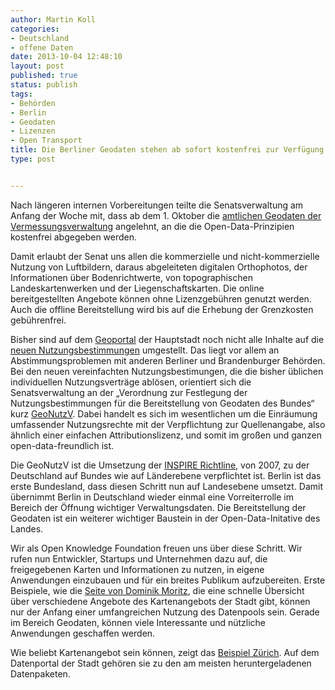 ```yaml
---
author: Martin Koll
categories:
- Deutschland
- offene Daten
date: 2013-10-04 12:48:10
layout: post
published: true
status: publish
tags:
- Behörden
- Berlin
- Geodaten
- Lizenzen
- Open Transport
title: Die Berliner Geodaten stehen ab sofort kostenfrei zur Verfügung
type: post


---
```


Nach längeren internen Vorbereitungen teilte die Senatsverwaltung am Anfang der Woche mit, dass ab dem 1. Oktober die [amtlichen Geodaten der Vermessungsverwaltung](http://www.stadtentwicklung.berlin.de/aktuell/pressebox/archiv_volltext.shtml?arch_1310/nachricht5075.html) angelehnt, an die die Open-Data-Prinzipien kostenfrei abgegeben werden.

Damit erlaubt der Senat uns allen die kommerzielle und nicht-kommerzielle Nutzung von Luftbildern, daraus abgeleiteten digitalen Orthophotos, der Informationen über Bodenrichtwerte, von topographischen Landeskartenwerken und der Liegenschaftskarten. Die online bereitgestellten Angebote können ohne Lizenzgebühren genutzt werden. Auch die offline Bereitstellung wird bis auf die Erhebung der Grenzkosten gebührenfrei.

Bisher sind auf dem [Geoportal](http://www.stadtentwicklung.berlin.de/geoinformation/) der Hauptstadt noch nicht alle Inhalte auf die [neuen Nutzungsbestimmungen](http://www.stadtentwicklung.berlin.de/geoinformation/download/nutzIII.pdf) umgestellt. Das liegt vor allem an Abstimmungsproblemen mit anderen Berliner und Brandenburger Behörden. Bei den neuen vereinfachten Nutzungsbestimungen, die die bisher üblichen individuellen Nutzungsverträge ablösen, orientiert sich die Senatsverwaltung an der „Verordnung zur Festlegung der Nutzungsbestimmungen für die Bereitstellung von Geodaten des Bundes“ kurz [GeoNutzV](http://www.gesetze-im-internet.de/geonutzv/index.html). Dabei handelt es sich im wesentlichen um die Einräumung umfassender Nutzungsrechte mit der Verpflichtung zur Quellenangabe, also ähnlich einer einfachen Attributionslizenz, und somit im großen und ganzen open-data-freundlich ist. 

Die GeoNutzV ist die Umsetzung der [INSPIRE Richtline](http://de.wikipedia.org/wiki/Infrastructure_for_Spatial_Information_in_the_European_Community), von 2007, zu der Deutschland auf Bundes wie auf Länderebene verpflichtet ist. Berlin ist das erste Bundesland, dass diesen Schritt nun auf Landesebene umsetzt. Damit übernimmt Berlin in Deutschland wieder einmal eine Vorreiterrolle im Bereich der Öffnung wichtiger Verwaltungsdaten. Die Bereitstellung der Geodaten ist ein weiterer wichtiger Baustein in der Open-Data-Initative des Landes.

Wir als Open Knowledge Foundation freuen uns über diese Schritt. Wir rufen nun Entwickler, Startups und Unternehmen dazu auf, die freigegebenen Karten und Informationen zu nutzen, in eigene Anwendungen einzubauen und für ein breites Publikum aufzubereiten. Erste Beispiele, wie die [Seite von Dominik Moritz](http://domoritz.de/senstadt-karten/#13/52.4782/13.3868), die eine schnelle Übersicht über verschiedene Angebote des Kartenangebots der Stadt gibt, können nur der Anfang einer umfangreichen Nutzung des Datenpools sein. Gerade im Bereich Geodaten, können viele Interessante und nützliche Anwendungen geschaffen werden.

Wie beliebt Kartenangebot sein können, zeigt das [Beispiel Zürich](http://www.tagesanzeiger.ch/zuerich/stadt/Zuerich--die-Pionierstadt-der-OpenDataBewegung/story/29963093). Auf dem Datenportal der Stadt gehören sie zu den am meisten heruntergeladenen Datenpaketen.